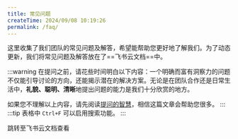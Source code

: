 ```yaml
---
title: 常见问题
createTime: 2024/09/08 10:19:26
permalink: /faq/
---
```


这里收集了我们团队的常见问题及解答，希望能帮助您更好地了解我们。为了动态更新，我们将常见问题及解答放在了==飞书云文档==中。

:::warning
在提问之前，请花些时间明白以下内容：一个明确而富有洞察力的问题不仅能引导讨论的方向，还能揭示潜在的解决方案。无论是在团队合作还是日常生活中，**礼貌、聪明、清晰**地提出问题的能力是我们十分欣赏的地方。

如果您不理解以上内容，请先阅读[提问的智慧](https://github.com/ryanhanwu/How-To-Ask-Questions-The-Smart-Way/blob/main/README-zh_CN.md)，相信这篇文章会帮助您很多。
:::
:::tip
表格中 `Ctrl+F` 可以启用搜索功能。
:::

<LinkCard title="常见问题及解答 FAQ" icon="ph:question" href="https://cygnomatic.feishu.cn/sheets/Q7EUsFNjFhtXzWt9o5fcJZKAnCb">
跳转至飞书云文档查看
</LinkCard>